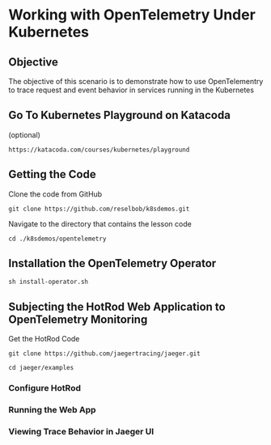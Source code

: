 # Working with OpenTelemetry Under Kubernetes

## Objective
The objective of this scenario is to demonstrate how to use OpenTelementry to trace request and event behavior in services running in the Kubernetes

## Go To Kubernetes Playground on Katacoda

(optional)

`https://katacoda.com/courses/kubernetes/playground`

## Getting the Code

Clone the code from GitHub

`git clone https://github.com/reselbob/k8sdemos.git`

Navigate to the directory that contains the lesson code

`cd ./k8sdemos/opentelemetry`

## Installation the OpenTelemetry Operator

`sh install-operator.sh`

## Subjecting the HotRod Web Application to OpenTelemetry Monitoring 

Get the HotRod Code

`git clone https://github.com/jaegertracing/jaeger.git`

`cd jaeger/examples`

### Configure HotRod

### Running the Web App

### Viewing Trace Behavior in Jaeger UI